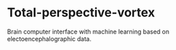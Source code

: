 # Total-perspective-vortex
Brain computer interface with machine learning based on electoencephalographic data.
